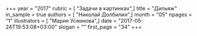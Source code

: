 +++
year = "2017"
rubric = [ "Задачи в картинках",]
title = "Дильяж"
in_sample = true
authors = [ "Николай Долбилин",]
month = "05"
npages = "1"
illustrators = [ "Мария Усеинова",]
date = "2017-05-24T19:53:08+03:00"
slogan = ""
first_page = "34"
+++
